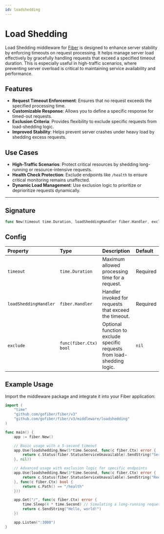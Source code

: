```yaml
---
id: loadshedding
---
```


# Load Shedding

Load Shedding middleware for [Fiber](https://github.com/gofiber/fiber) is designed to enhance server stability by
enforcing timeouts on request processing. It helps manage server load effectively by gracefully handling requests that
exceed a specified timeout duration. This is especially useful in high-traffic scenarios, where preventing server
overload is critical to maintaining service availability and performance.

## Features

- **Request Timeout Enforcement**: Ensures that no request exceeds the specified processing time.
- **Customizable Response**: Allows you to define a specific response for timed-out requests.
- **Exclusion Criteria**: Provides flexibility to exclude specific requests from load-shedding logic.
- **Improved Stability**: Helps prevent server crashes under heavy load by shedding excess requests.

## Use Cases

- **High-Traffic Scenarios**: Protect critical resources by shedding long-running or resource-intensive requests.
- **Health Check Protection**: Exclude endpoints like `/health` to ensure critical monitoring remains unaffected.
- **Dynamic Load Management**: Use exclusion logic to prioritize or deprioritize requests dynamically.

---

## Signature

```go
func New(timeout time.Duration, loadSheddingHandler fiber.Handler, exclude func (fiber.Ctx) bool) fiber.Handler
```

## Config

| Property                          | Type                                | Description                                                                                    | Default  |
|:----------------------|:------------------------------------|:-----------------------------------------------------------------------------------------------|:---------|
| `timeout`             | `time.Duration`                     | Maximum allowed processing time for a request.                                                 | Required |
| `loadSheddingHandler` | `fiber.Handler`                     | Handler invoked for requests that exceed the timeout.                                          | Required |
| `exclude`             | `func(fiber.Ctx) bool`              | Optional function to exclude specific requests from load-shedding logic.                       | `nil`    |

## Example Usage

Import the middleware package and integrate it into your Fiber application:

```go
import (
    "time"
    "github.com/gofiber/fiber/v3"
    "github.com/gofiber/fiber/v3/middleware/loadshedding"
)

func main() {
    app := fiber.New()

    // Basic usage with a 5-second timeout
    app.Use(loadshedding.New(5*time.Second, func(c fiber.Ctx) error {
        return c.Status(fiber.StatusServiceUnavailable).SendString("Service unavailable due to high load")
    }, nil))

    // Advanced usage with exclusion logic for specific endpoints
    app.Use(loadshedding.New(3*time.Second, func(c fiber.Ctx) error {
        return c.Status(fiber.StatusServiceUnavailable).SendString("Request timed out")
    }, func(c fiber.Ctx) bool {
        return c.Path() == "/health"
    }))

    app.Get("/", func(c fiber.Ctx) error {
        time.Sleep(4 * time.Second) // Simulating a long-running request
        return c.SendString("Hello, world!")
    })

    app.Listen(":3000")
}
```
